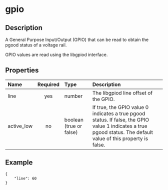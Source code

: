 # gpio

## Description

A General Purpose Input/Output (GPIO) that can be read to obtain the pgood
status of a voltage rail.

GPIO values are read using the libgpiod interface.

## Properties

| Name       | Required | Type                    | Description |
| :--------- | :------: | :---------------------- | :---------- |
| line       |   yes    | number                  | The libgpiod line offset of the GPIO. |
| active_low |    no    | boolean (true or false) | If true, the GPIO value 0 indicates a true pgood status.  If false, the GPIO value 1 indicates a true pgood status.  The default value of this property is false. |

## Example

```
{
    "line": 60
}
```

